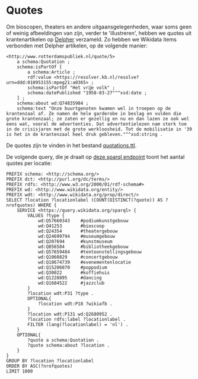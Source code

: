 # Quotes

Om bioscopen, theaters en andere uitgaansgelegenheden, waar soms geen of weinig afbeeldingen van zijn, verder te 'illustreren', hebben we quotes uit krantenartikelen op [Delpher](https://www.delpher.nl/) verzameld. Zo hebben we Wikidata items verbonden met Delpher artikelen, op de volgende manier:

```
<http://www.rotterdamspubliek.nl/quote/5>
	a schema:Quotation ;
	schema:isPartOf [
		a schema:Article ;
		rdf:value <https://resolver.kb.nl/resolve?urn=ddd:010953155:mpeg21:a0365> ;
		schema:isPartOf "Het vrĳe volk" ;
		schema:datePublished "1958-03-27"^^xsd:date ;
	] ;
	schema:about wd:Q74835984 ;
	schema:text "Onze buurtgenoten kwamen wel in troepen op de krantenzaal af. Ze namen de hele garderobe in beslag en vulden die grote krantenzaal; ze zaten er gezellig en nu en dan lazen ze ook wel eens wat, vooral de advertenties. Dat advertentielezen nam sterk toe in de crisisjaren met de grote werkloosheid. Tot de mobilisatie in '39 is het in de krantenzaal heel druk gebleven."^^xsd:string .
```

De quotes zijn te vinden in het bestand [quotations.ttl](data/quotations.ttl).

De volgende query, die je draait op [deze sparql endpoint](https://druid.datalegend.net/menno/rotterdamspubliek/sparql/rotterdamspubliek) toont het aantal quotes per locatie:

```
PREFIX schema: <http://schema.org/>
PREFIX dct: <http://purl.org/dc/terms/>
PREFIX rdfs: <http://www.w3.org/2000/01/rdf-schema#>
PREFIX wd: <http://www.wikidata.org/entity/>
PREFIX wdt: <http://www.wikidata.org/prop/direct/>
SELECT ?location ?locationlabel (COUNT(DISTINCT(?quote)) AS ?nrofquotes) WHERE {
	SERVICE <https://query.wikidata.org/sparql> {
		VALUES ?type { 
			wd:Q57660343 	#podiumkunstgebouw
			wd:Q41253 		#bioscoop
			wd:Q24354 		#theatergebouw
			wd:Q24699794 	#museumgebouw
			wd:Q207694 		#kunstmuseum
			wd:Q856584 		#bibliotheekgebouw
			wd:Q57659484 	#tentoonstellingsgebouw
			wd:Q1060829 	#concertgebouw
			wd:Q18674739 	#evenementenlocatie
			wd:Q15206070 	#poppodium
			wd:Q30022 		#koffiehuis
			wd:Q1228895 	#dancing
			wd:Q1684522 	#jazzclub
		}
		?location wdt:P31 ?type .
		OPTIONAL{
			?location wdt:P18 ?wikiafb .
		}
		?location wdt:P131 wd:Q2680952 .
		?location rdfs:label ?locationlabel .
		FILTER (lang(?locationlabel) = 'nl') .
	}
	OPTIONAL{
		?quote a schema:Quotation .
		?quote schema:about ?location .
	}
} 
GROUP BY ?location ?locationlabel
ORDER BY ASC(?nrofquotes)
LIMIT 1000
```
